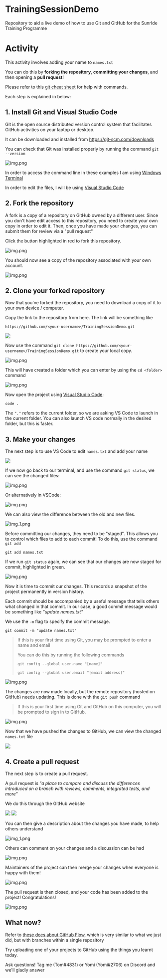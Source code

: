 # TrainingSessionDemo
Repository to aid a live demo of how to use Git and GitHub for the SunrIde Training Programme

# Activity

This activity involves adding your name to `names.txt`

You can do this by **forking the repository**, **committing your changes**, and then opening a **pull request**!

Please refer to this [git cheat sheet](https://training.github.com/downloads/github-git-cheat-sheet.pdf) for help with commands.

Each step is explained in below:

## 1. Install Git and Visual Studio Code

Git is the open source distributed version control system that facilitates GitHub activities on your laptop or desktop. 

It can be downloaded and installed from https://git-scm.com/downloads

You can check that Git was installed properly by running the command `git --version`

![img.png](images/git_version.png)

In order to access the command line in these examples I am using 
[Windows Terminal](https://www.microsoft.com/en-gb/p/windows-terminal/9n0dx20hk701#activetab=pivot:overviewtab)

In order to edit the files, I will be using [Visual Studio Code](https://code.visualstudio.com/)

## 2. Fork the repository

A fork is a copy of a repository on GitHub owned by a different user. Since you don't have edit 
access to this repository, you need to create your own copy in order to edit it. Then, once you have
 made your changes, you can submit them for review via a "pull request"

Click the button highlighted in red to fork this repository.

![img.png](images/fork.png)

You should now see a copy of the repository associated with your own account.

![img.png](images/fork2.png)

## 2. Clone your forked repository

Now that you've forked the repository, you need to download a copy of it to your own device / computer.

Copy the link to the repository from here. The link will be something like

`https://github.com/<your-username>/TrainingSessionDemo.git`

![](images/clone_your_forked_repo.png)

Now use the command `git clone https://github.com/<your-username>/TrainingSessionDemo.git` to create your local copy.

![img.png](images/git_clone.png)

This will have created a folder which you can enter by using the `cd <folder>` command

![img.png](images/cd.png)

Now open the project using [Visual Studio Code](https://code.visualstudio.com/):

    code .

The `"."` refers to the current folder, so we are asking VS Code to launch in the current folder. You can also launch 
VS code normally in the desired folder, but this is faster.

## 3. Make your changes

The next step is to use VS Code to edit `names.txt` and add your name

![](images/edit_names_txt.png)

If we now go back to our terminal, and use the command `git status`, we can see the changed files:

![img.png](images/git_status_1.png)

Or alternatively in VSCode:

![img.png](images/git_status_2.jpg)

We can also view the difference between the old and new files.

![img_1.png](images/git_diff_2.jpg)

Before committing our changes, they need to be "staged". This allows you to control which files to add to each commit! 
To do this, use the command `git add`

    git add names.txt

If we run `git status` again, we can see that our changes are now staged for commit, highlighted in green.

![img.png](images/git_status_2.png)

Now it is time to commit our changes. This records a snapshot of the project permanently in version history.

Each commit should be accompanied by a useful message that tells others what changed in that commit. In our case, 
a good commit message would be something like _"update names.txt"_

We use the `-m` flag to specify the commit message.

    git commit -m "update names.txt"

> If this is your first time using Git, you may be prompted to enter a name and email 
> 
> You can do this by running the following commands
> 
>     git config --global user.name "[name]"
> 
>     git config --global user.email "[email address]"

![img.png](images/commit.png)

The changes are now made locally, but the remote repository (hosted on GitHub) needs updating. 
This is done with the `git push` command

> If this is your first time using Git and GitHub on this computer, you will be prompted to
> sign in to GitHub.

![img.png](images/push.png)

Now that we have pushed the changes to GitHub, we can view the changed `names.txt` file

![](images/push2.png)

## 4. Create a pull request

The next step is to create a pull request.

A pull request is _"a place to compare and discuss the differences introduced on a branch with reviews, comments, integrated
tests, and more"_

We do this through the GitHub website

![](images/make_pull_request.png)
![](images/make_pull_request2.png)

You can then give a description about the changes you have made, to help others understand 

![img_1.png](images/make_pull_request3.png)

Others can comment on your changes and a discussion can be had

![img.png](images/pr_comments.png)

Maintainers of the project can then merge your changes when everyone is happy with them!

![img.png](images/merge_pull_request.png)

The pull request is then closed, and your code has been added to the project! Congratulations! 

![img.png](images/closed_pr.png)

## What now?

Refer to [these docs about GitHub Flow](https://docs.github.com/en/get-started/quickstart/github-flow), which is very 
similar to what we just did, but with branches within a single repository

Try uploading one of your projects to GitHub using the things you learnt today.

Ask questions! Tag me (Tom#4831) or Yomi (Yomi#2706) on Discord and we'll gladly answer